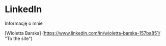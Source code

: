 # LinkedIn
Informację o mnie

[Wioletta Barska] (https://www.linkedin.com/in/wioletta-barska-157ba851/ "To the site")
